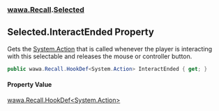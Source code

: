 ### [wawa.Recall](wawa.Recall.md 'wawa.Recall').[Selected](Selected.md 'wawa.Recall.Selected')

## Selected.InteractEnded Property

Gets the [System.Action](https://docs.microsoft.com/en-us/dotnet/api/System.Action 'System.Action') that is called whenever the player is interacting  
with this selectable and releases the mouse or controller button.

```csharp
public wawa.Recall.HookDef<System.Action> InteractEnded { get; }
```

#### Property Value
[wawa.Recall.HookDef&lt;](HookDef{T}.md 'wawa.Recall.HookDef<T>')[System.Action](https://docs.microsoft.com/en-us/dotnet/api/System.Action 'System.Action')[&gt;](HookDef{T}.md 'wawa.Recall.HookDef<T>')